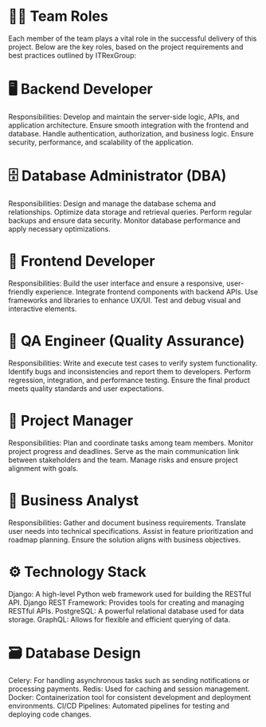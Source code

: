 # 🧑‍💻 Team Roles
Each member of the team plays a vital role in the successful delivery of this project. Below are the key roles, based on the project requirements and best practices outlined by ITRexGroup:

# 🖥️ Backend Developer
Responsibilities:
Develop and maintain the server-side logic, APIs, and application architecture.
Ensure smooth integration with the frontend and database.
Handle authentication, authorization, and business logic.
Ensure security, performance, and scalability of the application.

# 🗄️ Database Administrator (DBA)
Responsibilities:
Design and manage the database schema and relationships.
Optimize data storage and retrieval queries.
Perform regular backups and ensure data security.
Monitor database performance and apply necessary optimizations.

# 🎨 Frontend Developer
Responsibilities:
Build the user interface and ensure a responsive, user-friendly experience.
Integrate frontend components with backend APIs.
Use frameworks and libraries to enhance UX/UI.
Test and debug visual and interactive elements.

# 🧪 QA Engineer (Quality Assurance)
Responsibilities:
Write and execute test cases to verify system functionality.
Identify bugs and inconsistencies and report them to developers.
Perform regression, integration, and performance testing.
Ensure the final product meets quality standards and user expectations.

# 🧠 Project Manager
Responsibilities:
Plan and coordinate tasks among team members.
Monitor project progress and deadlines.
Serve as the main communication link between stakeholders and the team.
Manage risks and ensure project alignment with goals.

# 📄 Business Analyst
Responsibilities:
Gather and document business requirements.
Translate user needs into technical specifications.
Assist in feature prioritization and roadmap planning.
Ensure the solution aligns with business objectives.

# ⚙️ Technology Stack
Django: A high-level Python web framework used for building the RESTful API.
Django REST Framework: Provides tools for creating and managing RESTful APIs.
PostgreSQL: A powerful relational database used for data storage.
GraphQL: Allows for flexible and efficient querying of data.

# 🗃️ Database Design
Celery: For handling asynchronous tasks such as sending notifications or processing payments.
Redis: Used for caching and session management.
Docker: Containerization tool for consistent development and deployment environments.
CI/CD Pipelines: Automated pipelines for testing and deploying code changes.
